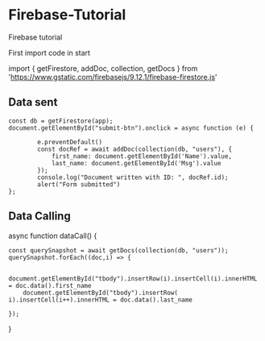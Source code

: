 # Firebase-Tutorial
Firebase tutorial

First import code in start 

import { getFirestore, addDoc, collection, getDocs } from 'https://www.gstatic.com/firebasejs/9.12.1/firebase-firestore.js'


## Data sent

    const db = getFirestore(app);
    document.getElementById("submit-btn").onclick = async function (e) {
        
            e.preventDefault()
            const docRef = await addDoc(collection(db, "users"), {
                first_name: document.getElementById('Name').value,
                last_name: document.getElementById('Msg').value
            });
            console.log("Document written with ID: ", docRef.id);
            alert("Form submitted")
    };



## Data Calling

async function dataCall() {

    const querySnapshot = await getDocs(collection(db, "users"));
    querySnapshot.forEach((doc,i) => {

        document.getElementById("tbody").insertRow(i).insertCell(i).innerHTML = doc.data().first_name
        document.getElementById("tbody").insertRow( i).insertCell(i++).innerHTML = doc.data().last_name

    });
}
